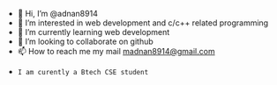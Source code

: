 - 👋 Hi, I’m @adnan8914
- 👀 I’m interested in web development and  c/c++ related programming
- 🌱 I’m currently learning web development 
- 💞️ I’m looking to collaborate on github
- 📫 How to reach me my mail madnan8914@gmail.com
-     I am curently a Btech CSE student

